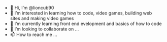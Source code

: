 - 👋 Hi, I’m @lioncub90
- 👀 I’m interested in learning how to code, video games, building web sites and making video games
- 🌱 I’m currently learning front end evelopment and basics of how to code
- 💞️ I’m looking to collaborate on ...
- 📫 How to reach me ...

<!---
lioncub90/lioncub90 is a ✨ special ✨ repository because its `README.md` (this file) appears on your GitHub profile.
You can click the Preview link to take a look at your changes.
--->
